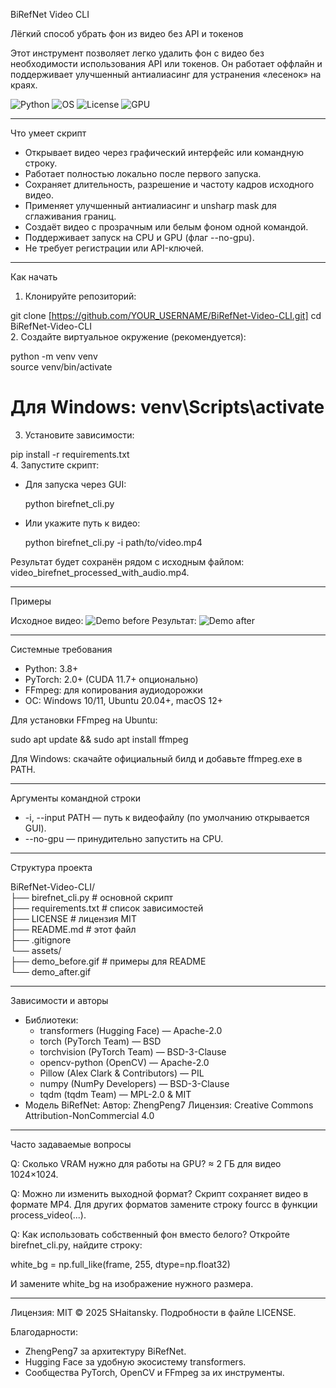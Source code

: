 BiRefNet Video CLI

Лёгкий способ убрать фон из видео без API и токенов

Этот инструмент позволяет легко удалить фон с видео без необходимости использования API или токенов. Он работает оффлайн и поддерживает улучшенный антиалиасинг для устранения «лесенок» на краях.

![Python](https://img.shields.io/badge/python-3.8+-blue.svg)
![OS](https://img.shields.io/badge/platform-Windows%7CLinux%7CmacOS-lightgrey.svg)
![License](https://img.shields.io/badge/license-MIT-green.svg)
![GPU](https://img.shields.io/badge/GPU-CUDA%20optional-blue.svg)

---

Что умеет скрипт

* Открывает видео через графический интерфейс или командную строку.
* Работает полностью локально после первого запуска.
* Сохраняет длительность, разрешение и частоту кадров исходного видео.
* Применяет улучшенный антиалиасинг и unsharp mask для сглаживания границ.
* Создаёт видео с прозрачным или белым фоном одной командой.
* Поддерживает запуск на CPU и GPU (флаг --no-gpu).
* Не требует регистрации или API-ключей.

---

Как начать

1. Клонируйте репозиторий:

git clone [https://github.com/YOUR_USERNAME/BiRefNet-Video-CLI.git]
cd BiRefNet-Video-CLI  
2. Создайте виртуальное окружение (рекомендуется):

python -m venv venv  
source venv/bin/activate  
# Для Windows: venv\Scripts\activate  
3. Установите зависимости:

pip install -r requirements.txt  
4. Запустите скрипт:
* Для запуска через GUI:

  python birefnet_cli.py  
* Или укажите путь к видео:

  python birefnet_cli.py -i path/to/video.mp4  

Результат будет сохранён рядом с исходным файлом: video_birefnet_processed_with_audio.mp4.

---

Примеры

Исходное видео:
![Demo before](https://user-images.githubusercontent.com/YOUR_ID/demo_before.gif)
Результат:
![Demo after](https://user-images.githubusercontent.com/YOUR_ID/demo_after.gif)

---

Системные требования

* Python: 3.8+
* PyTorch: 2.0+ (CUDA 11.7+ опционально)
* FFmpeg: для копирования аудиодорожки
* ОС: Windows 10/11, Ubuntu 20.04+, macOS 12+

Для установки FFmpeg на Ubuntu:

sudo apt update && sudo apt install ffmpeg  

Для Windows: скачайте официальный билд и добавьте ffmpeg.exe в PATH.

---

Аргументы командной строки

* -i, --input PATH — путь к видеофайлу (по умолчанию открывается GUI).
* --no-gpu — принудительно запустить на CPU.

---

Структура проекта

BiRefNet-Video-CLI/  
├── birefnet_cli.py       # основной скрипт  
├── requirements.txt      # список зависимостей  
├── LICENSE                # лицензия MIT  
├── README.md              # этот файл  
├── .gitignore  
└── assets/  
    ├── demo_before.gif     # примеры для README  
    └── demo_after.gif

---

Зависимости и авторы

* Библиотеки:
  * transformers (Hugging Face) — Apache-2.0
  * torch (PyTorch Team) — BSD
  * torchvision (PyTorch Team) — BSD-3-Clause
  * opencv-python (OpenCV) — Apache-2.0
  * Pillow (Alex Clark & Contributors) — PIL
  * numpy (NumPy Developers) — BSD-3-Clause
  * tqdm (tqdm Team) — MPL-2.0 & MIT
* Модель BiRefNet:
  Автор: ZhengPeng7
  Лицензия: Creative Commons Attribution-NonCommercial 4.0

---

Часто задаваемые вопросы

Q: Сколько VRAM нужно для работы на GPU?
≈ 2 ГБ для видео 1024×1024.

Q: Можно ли изменить выходной формат?
Скрипт сохраняет видео в формате MP4. Для других форматов замените строку fourcc в функции process_video(...).

Q: Как использовать собственный фон вместо белого?
Откройте birefnet_cli.py, найдите строку:

white_bg = np.full_like(frame, 255, dtype=np.float32)

И замените white_bg на изображение нужного размера.

---

Лицензия: MIT © 2025 SHaitansky. Подробности в файле LICENSE.

Благодарности:

* ZhengPeng7 за архитектуру BiRefNet.
* Hugging Face за удобную экосистему transformers.
* Сообщества PyTorch, OpenCV и FFmpeg за их инструменты.
